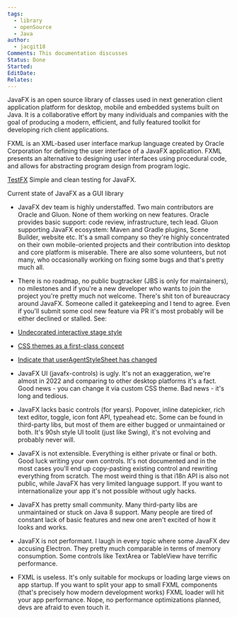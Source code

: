 ```yaml
---
tags:
  - library
  - openSource
  - Java
author:
  - jacgit18
Comments: This documentation discusses
Status: Done
Started: 
EditDate: 
Relates:
---
```

JavaFX is an open source library of classes used in next generation client application platform for desktop, mobile and embedded systems built on Java. It is a collaborative effort by many individuals and companies with the goal of producing a modern, efficient, and fully featured toolkit for developing rich client applications.

FXML is an XML-based user interface markup language created by Oracle Corporation for defining the user interface of a JavaFX application. FXML presents an alternative to designing user interfaces using procedural code, and allows for abstracting program design from program logic.

[TestFX](https://github.com/TestFX/TestFX/) Simple and clean testing for JavaFX.

Current state of JavaFX as a GUI library

-   JavaFX dev team is highly understaffed. Two main contributors are Oracle and Gluon. None of them working on new features. Oracle provides basic support: code review, infrastructure, tech lead. Gluon supporting JavaFX ecosystem: Maven and Gradle plugins, Scene Builder, website etc. It's a small company so they're highly concentrated on their own mobile-oriented projects and their contribution into desktop and core platform is miserable. There are also some volunteers, but not many, who occasionally working on fixing some bugs and that's pretty much all.

-   There is no roadmap, no public bugtracker (JBS is only for maintainers), no milestones and if you're a new developer who wants to join the project you're pretty much not welcome. There's shit ton of bureaucracy around JavaFX. Someone called it gatekeeping and I tend to agree. Even if you'll submit some cool new feature via PR it's most probably will be either declined or stalled. See:

-   [Undecorated interactive stage style](https://github.com/openjdk/jfx/pull/594)
-   [CSS themes as a first-class concept](https://github.com/openjdk/jfx/pull/511)
-   [Indicate that userAgentStyleSheet has changed](https://github.com/openjdk/jfx/pull/525)

-   JavaFX UI (javafx-controls) is ugly. It's not an exaggeration, we're almost in 2022 and comparing to other desktop platforms it's a fact. Good news - you can change it via custom CSS theme. Bad news - it's long and tedious.

-   JavaFX lacks basic controls (for years). Popover, inline datepicker, rich text editor, toggle, icon font API, typeahead etc. Some can be found in third-party libs, but most of them are either bugged or unmaintained or both. It's 90sh style UI toolit (just like Swing), it's not evolving and probably never will.

-   JavaFX is not extensible. Everything is either private or final or both. Good luck writing your own controls. It's not documented and in the most cases you'll end up copy-pasting existing control and rewriting everything from scratch. The most weird thing is that i18n API is also not public, while JavaFX has very limited language support. If you want to internationalize your app it's not possible without ugly hacks.

-   JavaFX has pretty small community. Many third-party libs are unmaintained or stuck on Java 8 support. Many people are tired of constant lack of basic features and new one aren't excited of how it looks and works.

-   JavaFX is not performant. I laugh in every topic where some JavaFX dev accusing Electron. They pretty much comparable in terms of memory consumption. Some controls like TextArea or TableView have terrific performance.

-   FXML is useless. It's only suitable for mockups or loading large views on app startup. If you want to split your app to small FXML components (that's precisely how modern development works) FXML loader will hit your app performance. Nope, no performance optimizations planned, devs are afraid to even touch it.